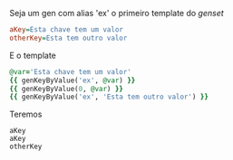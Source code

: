 Seja um gen com alias 'ex' o primeiro template do *genset*

```ini
aKey=Esta chave tem um valor
otherKey=Esta tem outro valor
```

E o template


```ruby
@var='Esta chave tem um valor'
{{ genKeyByValue('ex', @var) }}
{{ genKeyByValue(0, @var) }}
{{ genKeyByValue('ex', 'Esta tem outro valor') }}

```

Teremos

```hljs
aKey
aKey
otherKey
```
